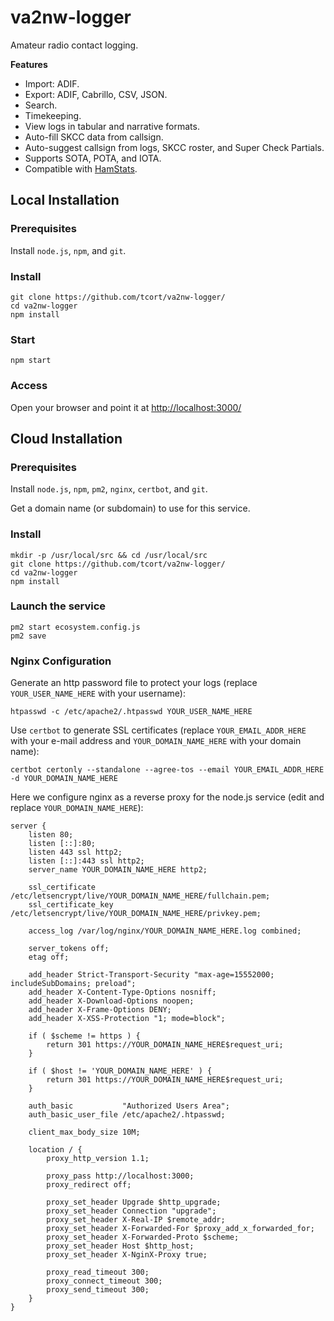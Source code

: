 # va2nw-logger

Amateur radio contact logging.

**Features**

- Import: ADIF.
- Export: ADIF, Cabrillo, CSV, JSON.
- Search.
- Timekeeping.
- View logs in tabular and narrative formats.
- Auto-fill SKCC data from callsign.
- Auto-suggest callsign from logs, SKCC roster, and Super Check Partials.
- Supports SOTA, POTA, and IOTA.
- Compatible with <a href="https://www.hamstats.com/">HamStats</a>.

## Local Installation

### Prerequisites

Install `node.js`, `npm`, and `git`.

### Install

```
git clone https://github.com/tcort/va2nw-logger/
cd va2nw-logger
npm install
```

### Start

```
npm start
```

### Access

Open your browser and point it at [http://localhost:3000/](http://localhost:3000/)

## Cloud Installation

### Prerequisites

Install `node.js`, `npm`, `pm2`, `nginx`, `certbot`, and `git`.

Get a domain name (or subdomain) to use for this service.

### Install

```
mkdir -p /usr/local/src && cd /usr/local/src
git clone https://github.com/tcort/va2nw-logger/
cd va2nw-logger
npm install
```

### Launch the service

```
pm2 start ecosystem.config.js
pm2 save
```

### Nginx Configuration

Generate an http password file to protect your logs (replace `YOUR_USER_NAME_HERE`
with your username):

```
htpasswd -c /etc/apache2/.htpasswd YOUR_USER_NAME_HERE
```

Use `certbot` to generate SSL certificates (replace `YOUR_EMAIL_ADDR_HERE` with
your e-mail address and `YOUR_DOMAIN_NAME_HERE` with your domain name):

```
certbot certonly --standalone --agree-tos --email YOUR_EMAIL_ADDR_HERE -d YOUR_DOMAIN_NAME_HERE
```

Here we configure nginx as a reverse proxy for the node.js service (edit
and replace `YOUR_DOMAIN_NAME_HERE`):

```
server {
    listen 80;
    listen [::]:80;
    listen 443 ssl http2;
    listen [::]:443 ssl http2;
    server_name YOUR_DOMAIN_NAME_HERE http2;

    ssl_certificate /etc/letsencrypt/live/YOUR_DOMAIN_NAME_HERE/fullchain.pem;
    ssl_certificate_key /etc/letsencrypt/live/YOUR_DOMAIN_NAME_HERE/privkey.pem;

    access_log /var/log/nginx/YOUR_DOMAIN_NAME_HERE.log combined;

    server_tokens off;
    etag off;

    add_header Strict-Transport-Security "max-age=15552000; includeSubDomains; preload";
    add_header X-Content-Type-Options nosniff;
    add_header X-Download-Options noopen;
    add_header X-Frame-Options DENY;
    add_header X-XSS-Protection "1; mode=block";

    if ( $scheme != https ) {
        return 301 https://YOUR_DOMAIN_NAME_HERE$request_uri;
    }

    if ( $host != 'YOUR_DOMAIN_NAME_HERE' ) {
        return 301 https://YOUR_DOMAIN_NAME_HERE$request_uri;
    }

	auth_basic           "Authorized Users Area";
	auth_basic_user_file /etc/apache2/.htpasswd;

	client_max_body_size 10M;

	location / {
		proxy_http_version 1.1;

		proxy_pass http://localhost:3000;
		proxy_redirect off;

		proxy_set_header Upgrade $http_upgrade;
		proxy_set_header Connection "upgrade";
		proxy_set_header X-Real-IP $remote_addr;
		proxy_set_header X-Forwarded-For $proxy_add_x_forwarded_for;
		proxy_set_header X-Forwarded-Proto $scheme;
		proxy_set_header Host $http_host;
		proxy_set_header X-NginX-Proxy true;

		proxy_read_timeout 300;
		proxy_connect_timeout 300;
		proxy_send_timeout 300;
	}
}
```
